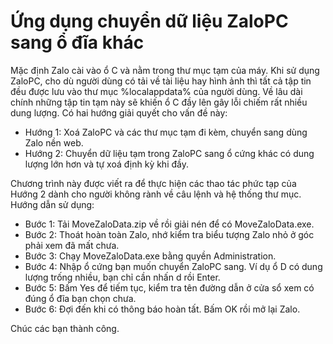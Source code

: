 # Ứng dụng chuyển dữ liệu ZaloPC sang ổ đĩa khác
Mặc định Zalo cài vào ổ C và nằm trong thư mục tạm của máy. Khi sử dụng ZaloPC, cho dù người dùng có tải về tài liệu hay hình ảnh thì tất cả tập tin đều được lưu vào thư mục %localappdata% của người dùng. Về lâu dài chính những tập tin tạm này sẽ khiến ổ C đầy lên gây lỗi chiếm rất nhiều dung lượng.
Có hai hướng giải quyết cho vấn đề này:
- Hướng 1: Xoá ZaloPC và các thư mục tạm đi kèm, chuyển sang dùng Zalo nền web.
- Hướng 2: Chuyển dữ liệu tạm trong ZaloPC sang ổ cứng khác có dung lượng lớn hơn và tự xoá định kỳ khi đầy.

Chương trình này được viết ra để thực hiện các thao tác phức tạp của Hướng 2 dành cho người không rành về câu lệnh và hệ thống thư mục.
Hướng dẫn sử dụng:

- Bước 1: Tải MoveZaloData.zip về rồi giải nén để có MoveZaloData.exe.
- Bước 2: Thoát hoàn toàn Zalo, nhớ kiểm tra biểu tượng Zalo nhỏ ở góc phải xem đã mất chưa.
- Bước 3: Chạy MoveZaloData.exe bằng quyền Administration.
- Bước 4: Nhập ổ cứng bạn muốn chuyển ZaloPC sang. Ví dụ ổ D có dung lượng trống nhiều, bạn chỉ cần nhấn d rồi Enter.
- Bước 5: Bấm Yes để tiếm tục, kiểm tra tên đường dẫn ở cửa sổ xem có đúng ổ đĩa bạn chọn chưa.
- Bước 6: Đợi đến khi có thông báo hoàn tất. Bấm OK rồi mở lại Zalo.

Chúc các bạn thành công.